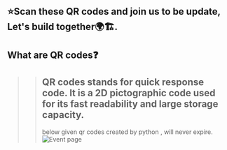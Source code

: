 ## ⭐Scan these QR codes and join us to be update, Let's build together🌍🏗️.


##  What are QR codes❓
>> ## QR codes stands for quick response code. It is a 2D pictographic code used for its fast readability and large storage capacity.
>> below given qr codes created by python , will never expire.
![Event page](https://github.com/GDSC23BundelkhandUniversity/QR-Generator/assets/89764162/7bd89c18-a581-4dba-830e-eb3cf195665f)





